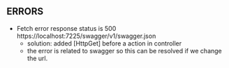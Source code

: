 ﻿## ERRORS
- Fetch error response status is 500 https://localhost:7225/swagger/v1/swagger.json
	- solution: added [HttpGet] before a action in controller
	- the error is related to swagger so this can be resolved if we change the url.

